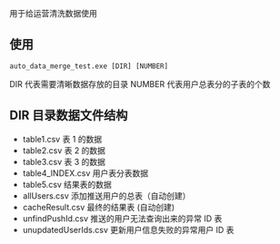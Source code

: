 用于给运营清洗数据使用

## 使用

```shell
auto_data_merge_test.exe [DIR] [NUMBER]
```
DIR  代表需要清晰数据存放的目录
NUMBER  代表用户总表分的子表的个数

## DIR 目录数据文件结构

- table1.csv 表 1 的数据
- table2.csv 表 2 的数据
- table3.csv 表 3 的数据
- table4_INDEX.csv 用户表分表数据
- table5.csv 结果表的数据
- allUsers.csv 添加推送用户的总表（自动创建）
- cacheResult.csv 最终的结果表 (自动创建)
- unfindPushId.csv 推送的用户无法查询出来的异常 ID 表
- unupdatedUserIds.csv 更新用户信息失败的异常用户 ID 表
